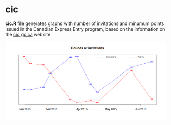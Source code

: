 # cic
**cic.R** file generates graphs with number of invitations and minumum points issued in the Canadian Express Entry program, based on the information on the [cic.gc.ca](http://www.cic.gc.ca/english/express-entry/rounds.asp) website.

![graph](https://github.com/stee1rat/cic/blob/master/cic.graph.png?raw=true)
